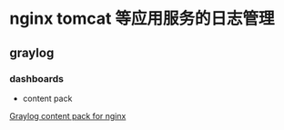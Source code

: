 # nginx tomcat 等应用服务的日志管理 #

## graylog

### dashboards

- content pack

[Graylog content pack for nginx](https://marketplace.graylog.org/addons/572ff823-62cc-468e-af17-300bcfd9932d)